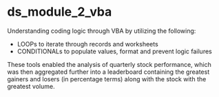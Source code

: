 # ds_module_2_vba
Understanding coding logic through VBA by utilizing the following:
* LOOPs to iterate through records and worksheets
* CONDITIONALs to populate values, format and prevent logic failures

These tools enabled the analysis of quarterly stock performance, which was then aggregated further into a leaderboard containing the greatest gainers and losers (in percentage terms) along with the stock with the greatest volume.


